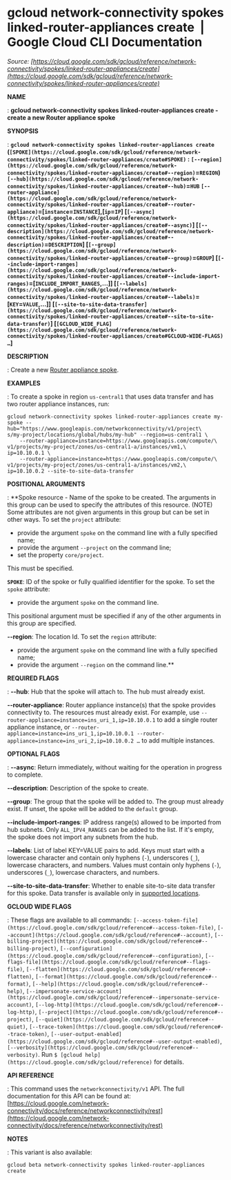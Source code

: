 # gcloud network-connectivity spokes linked-router-appliances create  |  Google Cloud CLI Documentation

*Source: [https://cloud.google.com/sdk/gcloud/reference/network-connectivity/spokes/linked-router-appliances/create](https://cloud.google.com/sdk/gcloud/reference/network-connectivity/spokes/linked-router-appliances/create)*

**NAME**

: **gcloud network-connectivity spokes linked-router-appliances create - create a new Router appliance spoke**

**SYNOPSIS**

: **`gcloud network-connectivity spokes linked-router-appliances create` (`[SPOKE](https://cloud.google.com/sdk/gcloud/reference/network-connectivity/spokes/linked-router-appliances/create#SPOKE)` : `[--region](https://cloud.google.com/sdk/gcloud/reference/network-connectivity/spokes/linked-router-appliances/create#--region)`=`REGION`) `[--hub](https://cloud.google.com/sdk/gcloud/reference/network-connectivity/spokes/linked-router-appliances/create#--hub)`=`HUB` `[--router-appliance](https://cloud.google.com/sdk/gcloud/reference/network-connectivity/spokes/linked-router-appliances/create#--router-appliance)`=[`instance`=`INSTANCE`],[`ip`=`IP`] [`[--async](https://cloud.google.com/sdk/gcloud/reference/network-connectivity/spokes/linked-router-appliances/create#--async)`] [`[--description](https://cloud.google.com/sdk/gcloud/reference/network-connectivity/spokes/linked-router-appliances/create#--description)`=`DESCRIPTION`] [`[--group](https://cloud.google.com/sdk/gcloud/reference/network-connectivity/spokes/linked-router-appliances/create#--group)`=`GROUP`] [`[--include-import-ranges](https://cloud.google.com/sdk/gcloud/reference/network-connectivity/spokes/linked-router-appliances/create#--include-import-ranges)`=[`INCLUDE_IMPORT_RANGES`,…]] [`[--labels](https://cloud.google.com/sdk/gcloud/reference/network-connectivity/spokes/linked-router-appliances/create#--labels)`=[`KEY`=`VALUE`,…]] [`[--site-to-site-data-transfer](https://cloud.google.com/sdk/gcloud/reference/network-connectivity/spokes/linked-router-appliances/create#--site-to-site-data-transfer)`] [`[GCLOUD_WIDE_FLAG](https://cloud.google.com/sdk/gcloud/reference/network-connectivity/spokes/linked-router-appliances/create#GCLOUD-WIDE-FLAGS) …`]**

**DESCRIPTION**

: Create a new [Router
appliance spoke](https://cloud.google.com/network-connectivity/docs/network-connectivity-center/how-to/working-with-hubs-spokes#create-ra-spoke).

**EXAMPLES**

: To create a spoke in region ``us-central1``
that uses data transfer and has two router appliance instances, run:

```
gcloud network-connectivity spokes linked-router-appliances create my-spoke --hub="https://www.googleapis.com/networkconnectivity/v1/project\
s/my-project/locations/global/hubs/my-hub" --region=us-central1 \
    --router-appliance=instance=https://www.googleapis.com/compute/\
v1/projects/my-project/zones/us-central1-a/instances/vm1,\
ip=10.10.0.1 \
    --router-appliance=instance=https://www.googleapis.com/compute/\
v1/projects/my-project/zones/us-central1-a/instances/vm2,\
ip=10.10.0.2 --site-to-site-data-transfer
```

**POSITIONAL ARGUMENTS**

: **Spoke resource - Name of the spoke to be created. The arguments in this group
can be used to specify the attributes of this resource. (NOTE) Some attributes
are not given arguments in this group but can be set in other ways.
To set the `project` attribute:

- provide the argument `spoke` on the command line with a fully
specified name;
- provide the argument `--project` on the command line;
- set the property `core/project`.

This must be specified.

**`SPOKE`**:
ID of the spoke or fully qualified identifier for the spoke.
To set the `spoke` attribute:

- provide the argument `spoke` on the command line.

This positional argument must be specified if any of the other arguments in this
group are specified.

**--region**:
The location Id.
To set the `region` attribute:

- provide the argument `spoke` on the command line with a fully
specified name;
- provide the argument `--region` on the command line.**

**REQUIRED FLAGS**

: **--hub**:
Hub that the spoke will attach to. The hub must already exist.

**--router-appliance**:
Router appliance instance(s) that the spoke provides connectivity to. The
resources must already exist.
For example, use `--router-appliance=instance=ins_uri_1,ip=10.10.0.1`
to add a single router appliance instance, or
`--router-appliance=instance=ins_uri_1,ip=10.10.0.1
--router-appliance=instance=ins_uri_2,ip=10.10.0.2 …` to add
multiple instances.

**OPTIONAL FLAGS**

: **--async**:
Return immediately, without waiting for the operation in progress to complete.

**--description**:
Description of the spoke to create.

**--group**:
The group that the spoke will be added to. The group must already exist. If
unset, the spoke will be added to the ``default`` group.

**--include-import-ranges**:
IP address range(s) allowed to be imported from hub subnets. Only
``ALL_IPV4_RANGES`` can be added to the list. If it's empty, the spoke does not
import any subnets from the hub.

**--labels**:
List of label KEY=VALUE pairs to add.
Keys must start with a lowercase character and contain only hyphens
(`-`), underscores (`_`), lowercase characters, and
numbers. Values must contain only hyphens (`-`), underscores
(`_`), lowercase characters, and numbers.

**--site-to-site-data-transfer**:
Whether to enable site-to-site data transfer for this spoke. Data transfer is
available only in [supported
locations](https://cloud.google.com/network-connectivity/docs/network-connectivity-center/concepts/locations).

**GCLOUD WIDE FLAGS**

: These flags are available to all commands: `[--access-token-file](https://cloud.google.com/sdk/gcloud/reference#--access-token-file)`,
`[--account](https://cloud.google.com/sdk/gcloud/reference#--account)`, `[--billing-project](https://cloud.google.com/sdk/gcloud/reference#--billing-project)`,
`[--configuration](https://cloud.google.com/sdk/gcloud/reference#--configuration)`,
`[--flags-file](https://cloud.google.com/sdk/gcloud/reference#--flags-file)`,
`[--flatten](https://cloud.google.com/sdk/gcloud/reference#--flatten)`, `[--format](https://cloud.google.com/sdk/gcloud/reference#--format)`, `[--help](https://cloud.google.com/sdk/gcloud/reference#--help)`, `[--impersonate-service-account](https://cloud.google.com/sdk/gcloud/reference#--impersonate-service-account)`,
`[--log-http](https://cloud.google.com/sdk/gcloud/reference#--log-http)`,
`[--project](https://cloud.google.com/sdk/gcloud/reference#--project)`, `[--quiet](https://cloud.google.com/sdk/gcloud/reference#--quiet)`, `[--trace-token](https://cloud.google.com/sdk/gcloud/reference#--trace-token)`, `[--user-output-enabled](https://cloud.google.com/sdk/gcloud/reference#--user-output-enabled)`,
`[--verbosity](https://cloud.google.com/sdk/gcloud/reference#--verbosity)`.
Run `$ [gcloud help](https://cloud.google.com/sdk/gcloud/reference)` for details.

**API REFERENCE**

: This command uses the `networkconnectivity/v1` API. The full
documentation for this API can be found at: [https://cloud.google.com/network-connectivity/docs/reference/networkconnectivity/rest](https://cloud.google.com/network-connectivity/docs/reference/networkconnectivity/rest)

**NOTES**

: This variant is also available:

```
gcloud beta network-connectivity spokes linked-router-appliances create
```